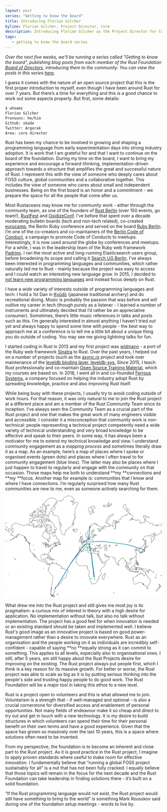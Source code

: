 ```yaml
---
layout: post
series: "Getting to know the board"
title: Introducing Florian Gilcher
byline: Florian Gilcher, Project Director, Core
description: Introducing Florian Gilcher as the Project Director for Core. Part of the "Getting to know the board" series.
tags:
   - getting to know the board series
---
```


_Over the next five weeks, we'll be running a series called "Getting to know the board", publishing blog posts from each member of the Rust Foundation [Board of Directors](/board), introducing them to the community. You can view the posts in this series [here](/tags/getting%20to%20know%20the%20board%20series/)._

I guess it comes with the nature of an open source project that this is the first proper introduction to myself, even though I have been around Rust for over 7 years. But there’s a time for everything and this is a good chance to work out some aspects properly. But first, some details:

```code
$ whoami
Florian Gilcher
Pronouns: he/him
Github: skade
Twitter: Argorak
Area: core director
```

Rust has been my chance to be involved in growing and shaping a programming language from early experimentation days into strong industry adoption. It is work that I am grateful for and that I want to continue on the board of the foundation. During my time on the board, I want to bring my experience and encourage a forward-thinking, implementation-driven approach towards a structure that amplifies the great and successful nature of Rust. I represent this with the view of someone who deeply cares about FOSS culture, global communities and a collaborative together. This includes the view of someone who cares about small and independent businesses. Being on the first board is an honor and a commitment - we prepare the space for all the people that come after us.

Most Rustaceans may know me for community work - either through the community team, as one of the founders of [Rust Berlin](http://berline.rs) (over 150 events, go team!), [RustFest](http://rustfest.eu) and [OxidizeConf](http://oxidizeconf.com). I’ve before that spent over a decade moderating bulletin boards (tech and non-tech related), co-created [eurucamp](https://eurucamp.org), the Berlin Ruby conference and served on the board [Ruby Berlin](http://rubyberlin.org/). I’m one of the co-creators and co-maintainers of the [Berlin Code of Conduct](https://berlincodeofconduct.org/), a campaign to promote Code of Conducts to meetups. Interestingly, it is now used around the globe by conferences and meetups. For a while, I was in the leadership team of the Ruby web framework [Padrino](http://padrinorb.com/). I ran the most active and long-running Elasticsearch users group, before broadening its scope and calling it [Search UG Berlin](https://www.meetup.com/Search-UG-Berlin/). I’ve always been interested in programming languages and communities, which rather naturally led me to Rust - mainly because the project was easy to access and I could watch an interesting new language grow. In 2015, I decided to [not learn new programming languages](http://skade.me/blog/2015/extending-my-new-years-resolution.html) and instead focus deeply on Rust.

I have a wide variety of interests outside of programming languages and tech: I hold a 1st Dan in [Kyūdō](https://en.wikipedia.org/wiki/Ky%C5%ABd%C5%8D) (japanese traditional archery) and do recreational diving. Music is probably the passion that was before and will outlive my career in tech (though purely as a listener - I learned a number of instruments and ultimately decided that I’d rather be an appreciative consumer). Sometimes, there’s little music references in talks and posts such as this. I’m generally interested in almost anything I haven’t tried out yet and always happy to spend some time with people - the best way to approach me at a conference is to tell me a little bit about a unique thing you do outside of coding. You may see me giving lightning talks for fun.

I started coding in Rust in 2013 and my first project was [widmann](https://github.com/skade/widmann) - a port of the Ruby web framework [Sinatra](https://sinatrarb.org) to Rust. Over the past years, I helped out on a number of projects (such as the [async.rs](https://async.rs) project and took over maintenance of the [leveldb binding layer, leveldb-sys.](https://github.com/skade/leveldb-sys/) Since 2015, I teach Rust professionally and co-maintain [Open Source Training Material](https://github.com/ferrous-systems/teaching-material), which my courses are based on. In 2018, I went all in and co-founded [Ferrous Systems](https://ferrous-systems.com/), a company focused on helping the industry adopt Rust by spreading knowledge, practice and also improving Rust itself.

While being busy with these projects, I usually try to avoid coding outside of work hours. For that reason, it was only natural to me to join the Rust project at a different place and am a member of the Rust Community Team since its inception. I’ve always seen the Community Team as a crucial part of the Rust project and one that makes the great work of many engineers visible and accessible. I consider it a misconception that community work is non-technical: people representing a technical project competently need a wide variety of technical understanding and very broad knowledge to be effective and speak to their peers. In some way, it has always been a motivator for me to extend my technical knowledge and view. I understand community engagement as a _mapping process_ and sometimes literally draw it as a map. As an example, here’s a map of places where I spoke or organised events (green dots) and places where I often travel to for community engagement (blue lines). The latter may also be places where I just happen to travel to regularly and engage with the community on that occasion. Those maps help me both to understand **my **connections and **my **focus. Another map for example is: communities that I know and where I have connections. I’m regularly surprised how many Rust communities are new to me, even as someone actively searching for them.

![map of florian's rust community](/img/posts/2021-04-08-introducing-florian-gilcher/map.jpeg)


What drew me into the Rust project and still gives me most joy is its pragmatism: a curious mix of interest in theory with a high desire for application. No implementation without talk, but also no talk without implementation. The project has a good feel for when innovation is needed or an existing standard should be taken and implemented well. I believe Rust's good image as an innovative project is based on good power-management rather than a desire to innovate everywhere. Rust as an organisation and the people working on it as individuals are incredibly self-confident - capable of saying **no **equally strong as it can commit to something. This applies to all levels, especially also to organisational ones. I still, after 5 years, am still happy about the Rust Projects desire for improving on the existing. The Rust project always put people first, which I think is a key reason for its massive growth. For better or worse, the Rust project was able to scale as big as it is by putting serious thinking into the people's side and trusting happy people to do good work. The Rust Foundation will be a major tool in taking this ethos to a new level.

Rust is a project open to volunteers and this is what allowed me to join. Voluntarism is a strength that - if well-managed and optional - is also a crucial cornerstone for diversified access and enablement of personal opportunities. Not many fields of endeavour make it so cheap and direct to try out and get in touch with a new technology. It is my desire to build structures in which volunteers can spend their time for their personal benefit on their own terms and have a good experience. Given that the space has grown so massively over the last 10 years, this is a space where solutions often need to be invented.

From my perspective, the foundation is to become an inherent and close part to the Rust project. As it is good practice in the Rust project, I imagine to apply proven standards where useful to make room for effective innovation. I fundamentally believe that “running a global FOSS project sustainably for all” is a nut that has not been fully cracked. I equally believe that those topics will remain in the focus for the next decade and the Rust Foundation can take leadership in finding solutions there - it’s built on a solid foundation.

“If the Rust programming language would not exist, the Rust project would still have something to bring to the world” is something Mark Rousskov said during one of the foundation setup meetings - words to live by.
